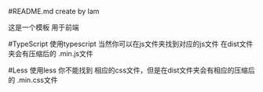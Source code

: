 #README.md
create by lam

这是一个模板  用于前端   

#TypeScript
使用typescript  当然你可以在js文件夹找到对应的js文件
在dist文件夹会有压缩后的 .min.js文件


#Less
使用less  你不能找到 相应的css文件，但是在dist文件夹会有相应的压缩后的 .min.css文件




